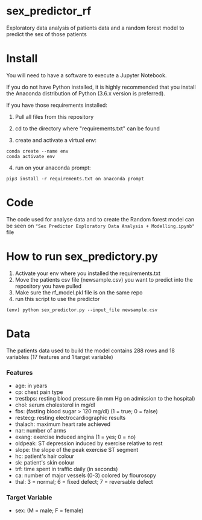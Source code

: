 # sex_predictor_rf
Exploratory data analysis of patients data and a random forest model to predict the sex of those patients

# Install

You will need to have a software to execute a Jupyter Notebook.

If you do not have Python installed, it is highly recommended that you install the Anaconda distribution of Python (3.6.x version is preferred).

If you have those requirements installed:
  
  1. Pull all files from this repository
  
  2. cd to the directory where "requirements.txt" can be found
  
  3. create and activate a virtual env:
```
conda create --name env
conda activate env
```
4. run on your anaconda prompt: 
```
pip3 install -r requirements.txt on anaconda prompt
```
# Code

The code used for analyse data and to create the Random forest model can be seen on ```"Sex Predictor Exploratory Data Analysis + Modelling.ipynb"``` file

# How to run sex_predictory.py

1. Activate your env where you installed the requirements.txt
2. Move the patients csv file (newsample.csv) you want to predict into the repository you have pulled
3. Make sure the rf_model.pkl file is on the same repo
4. run this script to use the predictor
```
(env) python sex_predictor.py --input_file newsample.csv
```

# Data
The patients data used to build the model contains 288 rows and 18 variables (17 features and 1 target variable)

### Features

- age: in years
- cp: chest pain type
- trestbps: resting blood pressure (in mm Hg on admission to the hospital)
- chol: serum cholesterol in mg/dl
- fbs: (fasting blood sugar > 120 mg/dl) (1 = true; 0 = false)
- restecg: resting electrocardiographic results
- thalach: maximum heart rate achieved
- nar: number of arms
- exang: exercise induced angina (1 = yes; 0 = no)
- oldpeak: ST depression induced by exercise relative to rest
- slope: the slope of the peak exercise ST segment
- hc: patient's hair colour
- sk: patient's skin colour
- trf: time spent in traffic daily (in seconds)
- ca: number of major vessels (0-3) colored by flourosopy
- thal: 3 = normal; 6 = fixed defect; 7 = reversable defect
### Target Variable 
- sex: (M = male; F = female)
